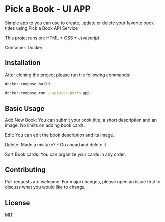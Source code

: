 # Pick a Book - UI APP
Simple app to you can use to create, update or delete your favorite book titles using Pick a Book API Service 

This projet runs on: HTML + CSS + Javascript

Container: Docker

## Installation

After cloning the project please run the following commands:

```bash
docker-compose build
```

```bash
docker-compose run --service-ports app
```

## Basic Usage

Add New Book: You can submit your book title, a short description and an image. No limits on adding book cards.

Edit: You can edit the book description and its image.

Delete: Made a mistake? - Go ahead and delete it.

Sort Book cards: You can organize your cards in any order.


## Contributing
Pull requests are welcome. For major changes, please open an issue first to discuss what you would like to change.

## License
[MIT](https://choosealicense.com/licenses/mit/)